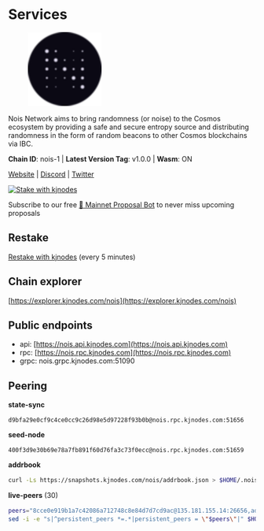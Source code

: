 # Services

<figure><img src="https://raw.githubusercontent.com/kj89/cosmos-images/main/logos/nois.png" width="150" alt=""><figcaption></figcaption></figure>

Nois Network aims to bring randomness (or noise)  to the Cosmos ecosystem by providing a safe and  secure entropy source and distributing randomness  in the form of random beacons to other Cosmos blockchains via IBC.

**Chain ID**: nois-1 | **Latest Version Tag**: v1.0.0 | **Wasm**: ON

[Website](https://nois.network) | [Discord](https://discord.gg/dHdpwtEb6F) | [Twitter](https://twitter.com/NoisRNG)

[![Stake with kjnodes](https://i.ibb.co/cr44Q8j/button-stake-with-kjnodes.png)](https://restake.app/nois/noisvaloper1fe7ju873fkknmfrmytaft93y5rlf0xcrqtp39k)

Subscribe to our free [🤖 Mainnet Proposal Bot](https://t.me/kjnodes_proposal_bot) to never miss upcoming proposals

## Restake

[Restake with kjnodes](https://restake.app/nois/noisvaloper1fe7ju873fkknmfrmytaft93y5rlf0xcrqtp39k) (every 5 minutes)
## Chain explorer
[https://explorer.kjnodes.com/nois](https://explorer.kjnodes.com/nois)

## Public endpoints

* api: [https://nois.api.kjnodes.com](https://nois.api.kjnodes.com)
* rpc: [https://nois.rpc.kjnodes.com](https://nois.rpc.kjnodes.com)
* grpc: nois.grpc.kjnodes.com:51090

## Peering

**state-sync**

```text
d9bfa29e0cf9c4ce0cc9c26d98e5d97228f93b0b@nois.rpc.kjnodes.com:51656
```

**seed-node**

```text
400f3d9e30b69e78a7fb891f60d76fa3c73f0ecc@nois.rpc.kjnodes.com:51659
```

**addrbook**
```bash
curl -Ls https://snapshots.kjnodes.com/nois/addrbook.json > $HOME/.noisd/config/addrbook.json
```

**live-peers** (30)
```bash
peers="8cce0e919b1a7c42086a712748c8e84d7d7cd9ac@135.181.155.14:26656,ad53e98a88aa0c6f724b457ad6575b83c5f4a02b@167.235.15.19:30656,288e7a14ccac3cdc1d8ab20335d4c48edf5930f2@84.46.250.136:17356,017ba5ab50dc434356740630d5d64d20063e8d32@54.39.128.229:26636,f03752476d5f328b26960e20b6101a68c3c9cd6d@65.109.112.170:27656,95eeb1ac374e4144b05b36f6c5986472e7ef698f@135.181.209.51:26786,1893178693fc4e376f8c093ae30e44e27619f79c@198.244.213.94:25156,c98c58a8cd821f8814bb995d30299e76abb485aa@142.132.194.157:26456,acf21becb9397db3dc7ad29cd11993c8869d0ad3@65.21.52.246:26656,8ec2fee6c37c07cc5af57ec870015a0191d4707d@65.108.65.36:51656,483678c263d8ceb45b11e450628928d05c641187@194.163.167.138:60656,d9bfa29e0cf9c4ce0cc9c26d98e5d97228f93b0b@65.109.88.38:51656,00852ba0bfdf20aac74369b1a5c43e50668c9738@135.181.128.114:17356,5cb88ba0649f0ae6e7bb7df9aa6a630702bd3643@91.107.192.45:26656,9d21af60ad2568ffcb55a0bd0eb03b6cfa2644c5@49.12.120.113:26656,c86b0c3ffb4fa65b188ac68d2872a9d91559bce1@65.21.55.133:26656,2e1d9305a5be27fc708ea7bc2fade939be1259e6@65.108.82.62:51656,1c69bfe397bf62159ccd5074aaa4c7461d5a034a@88.99.161.162:25656,922d90c7ef1840c984fcfa387a491c8d3c4481dc@65.108.141.109:55656,0ede37f273933f5f9d6644f68e51128c6332c431@65.108.11.234:26656,83e530ade685efa61579eccd9f990462cd0ff36e@5.189.157.124:21656,b26e5ac4afbadf96ad31ee3aeb5e6557f2894037@65.108.199.222:30656,1eef6409922688e5bf6f00891537552b9ba5540f@135.181.119.59:51656,ebc272824924ea1a27ea3183dd0b9ba713494f83@195.3.220.136:27286,563162895c3152ba7c46b115cd79f5d75017e9dc@65.108.138.80:17356,ae5e56373e7090b23e31ad9a257f25e6aa09374f@65.109.93.100:30656,763f4cd38f0685616b6657d9a34c1cdbf01ca90c@212.23.222.109:26456,3c5926d0b4b8750f16f6495063e6d762b2556d1e@65.21.122.47:27656,3156dc7460480c256fa41fbe377f64fb1bd75aed@45.94.58.246:25656,7b7afef902cf7b10791c42b493b2c61a7e8b2c6a@65.21.225.10:19656"
sed -i -e "s|^persistent_peers *=.*|persistent_peers = \"$peers\"|" $HOME/.noisd/config/config.toml
```
